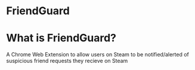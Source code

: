 # FriendGuard

# What is FriendGuard?
A Chrome Web Extension to allow users on Steam to be notified/alerted of suspicious friend requests they recieve on Steam 




